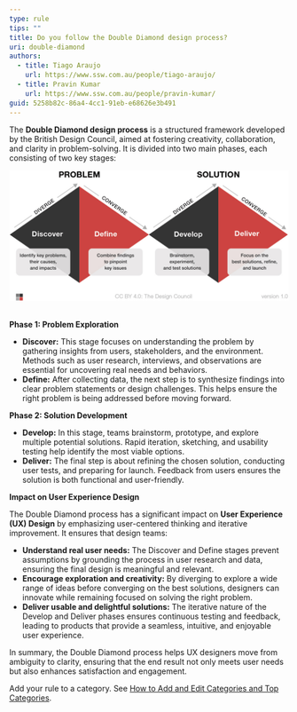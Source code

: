 ```yaml
---
type: rule
tips: ""
title: Do you follow the Double Diamond design process?
uri: double-diamond
authors:
  - title: Tiago Araujo
    url: https://www.ssw.com.au/people/tiago-araujo/
  - title: Pravin Kumar
    url: https://www.ssw.com.au/people/pravin-kumar/
guid: 5258b82c-86a4-4cc1-91eb-e68626e3b491
---
```

The **Double Diamond design process** is a structured framework developed by the British Design Council, aimed at fostering creativity, collaboration, and clarity in problem-solving. It is divided into two main phases, each consisting of two key stages:

<!--endintro-->

![Figure: The Double Diamond design process](the-double-diamond-design-process.jpg "Figure: The Double Diamond design process")

\
**Phase 1: Problem Exploration**

* **Discover:** This stage focuses on understanding the problem by gathering insights from users, stakeholders, and the environment. Methods such as user research, interviews, and observations are essential for uncovering real needs and behaviors.
* **Define:** After collecting data, the next step is to synthesize findings into clear problem statements or design challenges. This helps ensure the right problem is being addressed before moving forward.

**Phase 2: Solution Development**

* **Develop:** In this stage, teams brainstorm, prototype, and explore multiple potential solutions. Rapid iteration, sketching, and usability testing help identify the most viable options.
* **Deliver:** The final step is about refining the chosen solution, conducting user tests, and preparing for launch. Feedback from users ensures the solution is both functional and user-friendly.

**Impact on User Experience Design**

The Double Diamond process has a significant impact on **User Experience (UX) Design** by emphasizing user-centered thinking and iterative improvement. It ensures that design teams:

* **Understand real user needs:** The Discover and Define stages prevent assumptions by grounding the process in user research and data, ensuring the final design is meaningful and relevant.
* **Encourage exploration and creativity:** By diverging to explore a wide range of ideas before converging on the best solutions, designers can innovate while remaining focused on solving the right problem.
* **Deliver usable and delightful solutions:** The iterative nature of the Develop and Deliver phases ensures continuous testing and feedback, leading to products that provide a seamless, intuitive, and enjoyable user experience.

In summary, the Double Diamond process helps UX designers move from ambiguity to clarity, ensuring that the end result not only meets user needs but also enhances satisfaction and engagement.

Add your rule to a category. See [How to Add and Edit Categories and Top Categories](https://github.com/SSWConsulting/SSW.Rules.Content/wiki/How-to-Add-and-Edit-Categories-and-Top-Categories).
